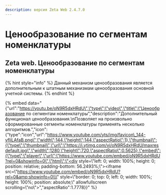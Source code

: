 ```yaml
---
description: версия Zeta Web 2.4.7.0
---
```


# Ценообразование по сегментам номенклатуры

## Zeta web. Ценообразование по сегментам номенклатуры

{% hint style="info" %}
Данный механизм ценообразования является дополнительным к штатным механизмам ценообразования основной учетной системы.
{% endhint %}

{% embed data="{\"url\":\"https://youtu.be/oN9R5dxHRdU\",\"type\":\"video\",\"title\":\"Ценообразование по сегментам номенклатуры\",\"description\":\"Дополнительный функционал ценообразования.\\nПозволяет на произвольно сформированные сегменты номенклатуры применять несколько алгоритмов.\",\"icon\":{\"type\":\"icon\",\"url\":\"https://www.youtube.com/yts/img/favicon\_144-vfliLAfaB.png\",\"width\":144,\"height\":144,\"aspectRatio\":1},\"thumbnail\":{\"type\":\"thumbnail\",\"url\":\"https://i.ytimg.com/vi/oN9R5dxHRdU/maxresdefault.jpg\",\"width\":1280,\"height\":720,\"aspectRatio\":0.5625},\"embed\":{\"type\":\"player\",\"url\":\"https://www.youtube.com/embed/oN9R5dxHRdU?rel=0&showinfo=0\",\"html\":\"<div style=\\\"left: 0; width: 100%; height: 0; position: relative; padding-bottom: 56.2493%;\\\"><iframe src=\\\"https://www.youtube.com/embed/oN9R5dxHRdU?rel=0&amp;showinfo=0\\\" style=\\\"border: 0; top: 0; left: 0; width: 100%; height: 100%; position: absolute;\\\" allowfullscreen scrolling=\\\"no\\\"></iframe></div>\",\"aspectRatio\":1.7778}}" %}



